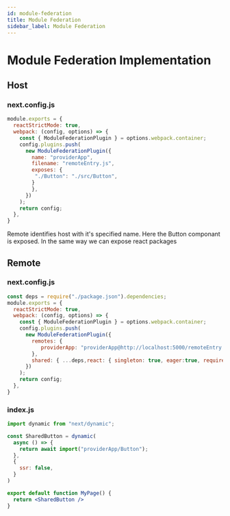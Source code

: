 ```yaml
---
id: module-federation
title: Module Federation
sidebar_label: Module Federation
---
```

# Module Federation Implementation

## Host

### next.config.js
```jsx
module.exports = {
  reactStrictMode: true,
  webpack: (config, options) => {
    const { ModuleFederationPlugin } = options.webpack.container;
    config.plugins.push(
      new ModuleFederationPlugin({
        name: "providerApp",  
        filename: "remoteEntry.js",
        exposes: {
         "./Button": "./src/Button",
        }
        },
      })
    );
    return config;
  },
}
```

Remote identifies host with it's specified name. Here the Button componant is exposed. In the same way we can expose react packages

## Remote

### next.config.js
```jsx
const deps = require("./package.json").dependencies;
module.exports = {
  reactStrictMode: true,
  webpack: (config, options) => {
    const { ModuleFederationPlugin } = options.webpack.container;
    config.plugins.push(
      new ModuleFederationPlugin({
        remotes: {
           providerApp: "providerApp@http://localhost:5000/remoteEntry.js",
        },
        shared: { ...deps,react: { singleton: true, eager:true, requiredVersion: deps.react, }, 'react-dom': { singleton: true,eager:true , requiredVersion: deps["react-dom"]} },
      })
    );
    return config;
  },
}
```

### index.js

```jsx
import dynamic from "next/dynamic";

const SharedButton = dynamic(
  async () => {
    return await import("providerApp/Button");
  },
  {
    ssr: false,
  }
)

export default function MyPage() {
  return <SharedButton />
}
```

